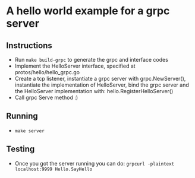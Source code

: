 # A hello world example for a grpc server

## Instructions
* Run ```make build-grpc``` to generate the grpc and interface codes
* Implement the HelloServer interface, specified at protos/hello/hello_grpc.go
* Create a tcp listener, instantiate a grpc server with grpc.NewServer(), instantiate the implementation of HelloServer, bind the grpc server and the HelloServer implementation with: hello.RegisterHelloServer()
* Call grpc Serve method :)

## Running
* ```make server```

## Testing
* Once you got the server running you can do: ```grpcurl -plaintext localhost:9999 Hello.SayHello```